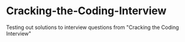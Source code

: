 # Cracking-the-Coding-Interview
Testing out solutions to interview questions from "Cracking the Coding Interview"
